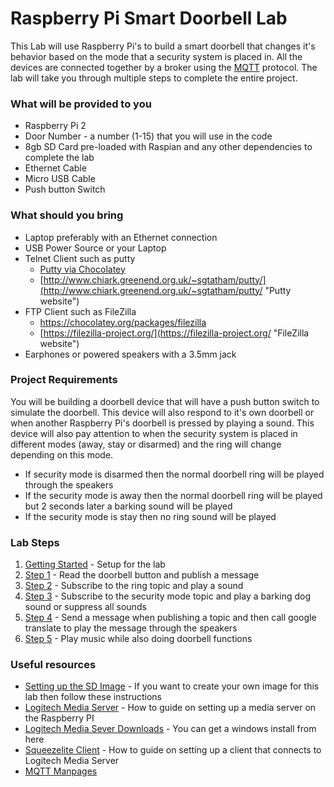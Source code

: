 # Raspberry Pi Smart Doorbell Lab
This Lab will use Raspberry Pi's to build a smart doorbell that changes it's behavior based on the mode that a security system is placed in.  All the devices are connected together by a broker using the [MQTT](http://mqtt.org/ "MQTT") protocol.  The lab will take you through multiple steps to complete the entire project.  

### What will be provided to you
- Raspberry Pi 2
- Door Number - a number (1-15) that you will use in the code
- 8gb SD Card pre-loaded with Raspian and any other dependencies to complete the lab
- Ethernet Cable
- Micro USB Cable
- Push button Switch

### What should you bring
- Laptop preferably with an Ethernet connection
- USB Power Source or your Laptop
- Telnet Client such as putty
	- [Putty via Chocolatey](https://chocolatey.org/packages/putty "Putty via Chocolatey")
	- [http://www.chiark.greenend.org.uk/~sgtatham/putty/](http://www.chiark.greenend.org.uk/~sgtatham/putty/ "Putty website")   
- FTP Client such as FileZilla
	- [https://chocolatey.org/packages/filezilla ](https://chocolatey.org/packages/filezilla  "FileZilla via Chocolatey")
	- [https://filezilla-project.org/](https://filezilla-project.org/ "FileZilla website")
- Earphones or powered speakers with a 3.5mm jack

### Project Requirements
You will be building a doorbell device that will have a push button switch to simulate the doorbell.  This device will also respond to it's own doorbell or when another Raspberry Pi's doorbell is pressed by playing a sound.  This device will also pay attention to when the security system is placed in different modes (away, stay or disarmed) and the ring will change depending on this mode.


- If security mode is disarmed then the normal doorbell ring will be played through the speakers
- If the security mode is away then the normal doorbell ring will be played but 2 seconds later a barking sound will be played
- If the security mode is stay then no ring sound will be played

### Lab Steps
1. [Getting Started](GettingStarted.md) - Setup for the lab
2. [Step 1](Step1.md) - Read the doorbell button and publish a message
3. [Step 2](Step2.md) - Subscribe to the ring topic and play a sound
4. [Step 3](Step3.md) - Subscribe to the security mode topic and play a barking dog sound or suppress all sounds
5. [Step 4](Step4.md) - Send a message when publishing a topic and then call google translate to play the message through the speakers
6. [Step 5](Step5.md) - Play music while also doing doorbell functions

### Useful resources
- [Setting up the SD Image](SetupSDImage.md) - If you want to create your own image for this lab then follow these instructions
- [Logitech Media Server](http://allthingspi.webspace.virginmedia.com/lms.php) - How to guide on setting up a media server on the Raspberry PI
- [Logitech Media Sever Downloads](http://downloads.slimdevices.com/nightly/?ver=7.7) - You can get a windows install from here
- [Squeezelite Client](http://www.gerrelt.nl/RaspberryPi/wordpress/tutorial-installing-squeezelite-player-on-raspbian/) - How to guide on setting up a client that connects to Logitech Media Server
- [MQTT Manpages](http://mosquitto.org/man/mqtt-7.html)